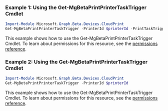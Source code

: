 ### Example 1: Using the Get-MgBetaPrintPrinterTaskTrigger Cmdlet
```powershell
Import-Module Microsoft.Graph.Beta.Devices.CloudPrint
Get-MgBetaPrintPrinterTaskTrigger -PrinterId $printerId -PrintTaskTriggerId $printTaskTriggerId
```
This example shows how to use the Get-MgBetaPrintPrinterTaskTrigger Cmdlet.
To learn about permissions for this resource, see the [permissions reference](/graph/permissions-reference).
### Example 2: Using the Get-MgBetaPrintPrinterTaskTrigger Cmdlet
```powershell
Import-Module Microsoft.Graph.Beta.Devices.CloudPrint
Get-MgBetaPrintPrinterTaskTrigger -PrinterId $printerId
```
This example shows how to use the Get-MgBetaPrintPrinterTaskTrigger Cmdlet.
To learn about permissions for this resource, see the [permissions reference](/graph/permissions-reference).
